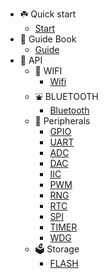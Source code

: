 * :shamrock: Quick start 
    * [Start](/en-us/README.md)
* :orange_book: Guide Book 
    * [Guide](/en-us/guide.md "The greatest guide in the world")
* :clap: API 
    * :ghost: WIFI
      * [Wifi](/en-us/wifi.md)
    * :fountain: BLUETOOTH 
      * [Bluetooth](/en-us/bluetooth.md)
    * :tractor: Peripherals
      * [GPIO](/en-us/gpio.md)
      * [UART](/en-us/uart.md)
      * [ADC](/en-us/adc.md)
      * [DAC](/en-us/dac.md)
      * [IIC](/en-us/iic.md)
      * [PWM](/en-us/pwm.md)
      * [RNG](/en-us/rng.md)
      * [RTC](/en-us/rtc.md)
      * [SPI](/en-us/spi.md)
      * [TIMER](/en-us/timer.md)
      * [WDG](/en-us/wdg.md)
    * :ballot_box: Storage
      * [FLASH](/en-us/flash.md)

